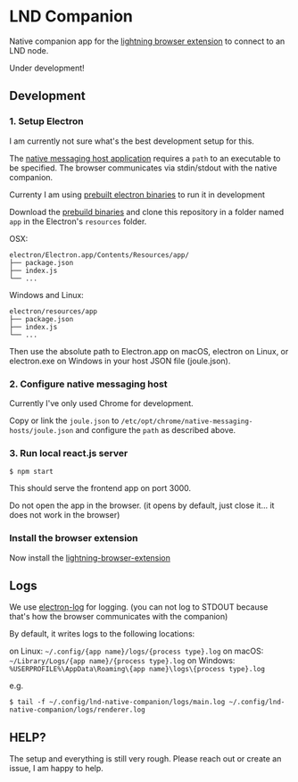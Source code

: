 # LND Companion

Native companion app for the [lightning browser extension](https://github.com/bumi/lightning-browser-extension) to connect to an LND node. 

Under development!


## Development

### 1. Setup Electron

I am currently not sure what's the best development setup for this.

The [native messaging host application](https://developer.chrome.com/docs/apps/nativeMessaging/#native-messaging-host-manifest) requires 
a `path` to an executable to be specified. The browser communicates via stdin/stdout with the native companion. 

Currenty I am using [prebuilt electron binaries](https://www.electronjs.org/docs/tutorial/application-distribution#with-prebuilt-binaries) to run it in development

Download the [prebuild binaries](https://github.com/electron/electron/releases) and clone this repository in a folder named `app` in the Electron's `resources` folder.

OSX: 
```
electron/Electron.app/Contents/Resources/app/
├── package.json
├── index.js
└── ...
```

Windows and Linux:
```
electron/resources/app
├── package.json
├── index.js
└── ...
```

Then use the absolute path to Electron.app on macOS, electron on Linux, or electron.exe on Windows in your host JSON file (joule.json).

### 2. Configure native messaging host

Currently I've only used Chrome for development.

Copy or link the `joule.json` to `/etc/opt/chrome/native-messaging-hosts/joule.json` and configure the `path` as described above.


### 3. Run local react.js server

    $ npm start

This should serve the frontend app on port 3000. 

Do not open the app in the browser. (it opens by default, just close it... it does not work in the browser)


### Install the browser extension

Now install the [lightning-browser-extension](https://github.com/bumi/lightning-browser-extension)


## Logs

We use [electron-log](https://www.npmjs.com/package/electron-log) for logging. (you can not log to STDOUT because 
that's how the browser communicates with the companion)

By default, it writes logs to the following locations:

on Linux: `~/.config/{app name}/logs/{process type}.log`
on macOS: `~/Library/Logs/{app name}/{process type}.log`
on Windows: `%USERPROFILE%\AppData\Roaming\{app name}\logs\{process type}.log`

e.g.

    $ tail -f ~/.config/lnd-native-companion/logs/main.log ~/.config/lnd-native-companion/logs/renderer.log 


## HELP?

The setup and everything is still very rough. Please reach out or create an issue, I am happy to help. 

